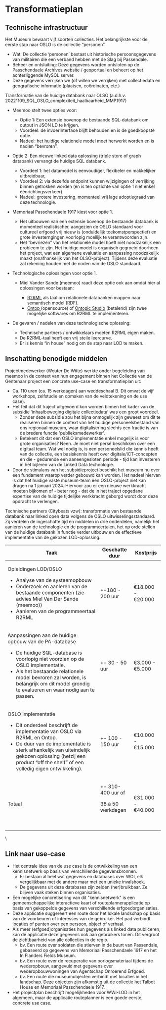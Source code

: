 # Transformatieplan

## Technische infrastructuur

Het Museum bewaart vijf soorten collecties. Het belangrijkste voor de eerste stap naar OSLO is de collectie “personen”.

* Wat: De collectie ‘personen’ bestaat uit historische persoonsgegevens van militairen die een verband hebben met de Slag bij Passendale.
* Beheer en ontsluiting: Deze gegevens worden ontsloten op de Passchendaele Archives website / geoportaal en beheert op het achterliggende MySQL server.
* Deze gegevens verrijken we (of willen we verrijken) met collectiedata en geografische informatie (plaatsen, coördinaten, etc.)

Transformatie van de huidige databank naar OLSO (a.d.h.v. 20221109\_SQL\_OSLO\_complexiteit\_haalbaarheid\_MMP1917)

* Meemoo stelt twee opties voor:
  * Optie 1: Een extensie bovenop de bestaande SQL-databank om output in JSON LD te krijgen.
  * Voordeel: de invoerinterface blijft behouden en is de goedkoopste optie.
  * Nadeel: het huidige relationele model moet herwerkt worden en is nadien “bevroren”.
*   Optie 2: Een nieuwe linked data oplossing (triple store of graph databank) vervangt de huidige SQL databank.

    * Voordeel 1: het datamodel is eenvoudiger, flexibeler en makkelijker uitbreidbaar,&#x20;
    * Voordeel 2: via dezelfde endpoint kunnen wijzigingen of verrijking binnen getrokken worden (en is ten opzichte van optie 1 niet enkel éénrichtingsverkeer).
    * Nadeel: grotere investering, momenteel vrij lage adoptiegraad van deze technologie.


*   Memoriaal Passchendaele 1917 kiest voor optie 1.

    * Het uitbouwen van een extensie bovenop de bestaande databank is momenteel realistischer, aangezien de OSLO standaard voor cultureel erfgoed vrij nieuw is (onduidelijk toekomstperspectief) en grote investerngingen voorlopig moeilijk te verantwoorden zijn.
    * Het “bevriezen” van het relationele model hoeft niet noodzakelijk een probleem te zijn. Het huidige model is organisch gegroeid doorheen het project, wat een algemene evaluatie en aanpassing noodzakelijk maakt (onafhankelijk van het OLSO-project). Tijdens deze evaluatie zal rekening houden met de noden van de OSLO standaard.


* Technologische oplossingen voor optie 1.
  *   Miel Vander Sande (meemoo) raadt deze optie ook aan omdat hier al oplossingen voor bestaan:

      * [R2RML](https://www.w3.org/TR/r2rml/) als taal om relationele databanken mappen naar semantisch model (RDF).
      * [Ontop ](https://ontop-vkg.org/)(opensource) of [Ontopic Studio](https://ontopic.ai/en/ontopic-studio/) (betalend) zijn twee mogelijke softwares om R2RML te implementeren.


* De gevaren / nadelen van deze technologische oplossing:
  * Technische partners / ontwikkelaars moeten R2RML eigen maken.
  * De R2RML-taal heeft een vrij steile leercurve.
  * Er is kennis “in house” nodig om de stap naar LOD te maken.

## Inschatting benodigde middelen

Projectmedewerker (Wouter De Witte) werkte onder begeleiding van meemoo in de context van hun engagement binnen het Collectie van de Gentenaar project een concrete use-case en transformatieplan uit:

* Ca. 110 uren (ca. 15 werkdagen) aan weddeschaal B. Dit omvat de vijf workshops, zelfstudie en opmaken van de veldtekening en de use case).
* Het feit dat dit traject uitgevoerd kon worden binnen het kader van de subsidie ‘inhaalbeweging digitale collectiedata’ was een groot voordeel.
  * Zonder deze subsidie zou het bijna onmogelijk zijn geweest om dit te realiseren binnen de context van het huidige personeelsbestand van ons regionaal museum, waar digitalisering slechts een fractie is van de bredere functie 'publieksmedewerker'.
  * Betekent dit dat een OSLO implementatie enkel mogelijk is voor grote organisaties? Neen. Je moet niet persé beschikken over een digitaal team. Wat wel nodig is, is een personeelslid die kennis heeft van de collectie, een basiskennis heeft over digitale/ICT-concepten en die - gedurende een aaneengesloten periode - tijd kan investeren in het bijleren van de Linked Data technologie.
* Door de stimulans van het subsidieproject beschikt het museum nu over een fundament waarop verder gebouwd kan worden. Het nadeel hiervan is dat het huidige vaste museum-team een OSLO-project niet kan dragen na 1 januari 2024. Hiervoor zou er een nieuwe werkkracht moeten bijkomen of - beter nog - dat de in het traject opgedane expertise van de huidige tijdelijke werkkracht geborgd wordt door deze opdracht te verlengen.

Technische partners (Citybeats vzw): transformatie van bestaande databank naar linked open data volgens de OSLO uitwisselingsstandaard. Zij verdelen de ingeschatte tijd en middelen in drie onderdelen, namelijk het aanleren van de technologie en de programmeertalen, het op orde stellen van de huidige databank in functie verder uitbouw en de effectieve implementatie van de gekozen LOD-oplossing.

| Taak                                                                                                                                                                                                                                                                                                     | Geschatte duur                                              | Kostprijs         |
| -------------------------------------------------------------------------------------------------------------------------------------------------------------------------------------------------------------------------------------------------------------------------------------------------------- | ----------------------------------------------------------- | ----------------- |
| <p>Opleidingen LOD/OSLO</p><ul><li>Analyse van de systeemopbouw</li><li>Onderzoek en aanleren van de bestaande componenten (zie advies Miel Van Der Sande (meemoo))</li><li>Aanleren van de programmeertaal R2RML</li></ul>                                                                              | +-180 - 200 uur                                             | €18.000 - €20.000 |
| <p>Aanpassingen aan de huidige opbouw van de PA-database</p><ul><li>De huidige SQL-database is voorlopig niet voorzien op de OSLO implementatie.</li><li>Als het bestaande relationele model bevroren zal worden, is belangrijk om dit model grondig te evalueren en waar nodig aan te passen.</li></ul> | +- 30 - 50 uur                                              | €3.000 - €5.000   |
| <p>OSLO implementatie </p><ul><li>Dit onderdeel beschrijft de implementatie van OSLO via R2RML en Ontop.</li><li>De duur van de implementatie is sterk afhankelijk van uiteindelijk gekozen oplossing (hetzij een product “off the shelf” of een volledig eigen ontwikkeling).</li></ul>                 | +- 100 - 150 uur                                            | €10.000 - €15.000 |
| Totaal                                                                                                                                                                                                                                                                                                   | <p>+- 310-400 uur of</p><p>38 à 50 werkdagen</p><p><br></p> | €31.000 - €40.000 |

\


## Link naar use-case

* Het centrale idee van de use case is de ontwikkeling van een kennisnetwerk op basis van verschillende gegevensbronnen.
  * Er bestaan al heel wat gegevens en databases over WOI, elk vergelijkbaar met de andere maar met een unieke invalshoek.
  * De gegevens uit deze databases zijn zelden (her)bruikbaar. Ze blijven vaak steken binnen organisaties.
* Een mogelijke concretisering van dit "kennisnetwerk" is een gemeenschappelijke interactieve kaart of routeplannerapplicatie op basis van gekoppelde gegevens van verschillende erfgoedorganisaties.
* Deze applicatie suggereert een route door het lokale landschap op basis van de voorkeuren of interesses van de gebruiker. Het pad verbindt locaties of punten over een persoon, object of verhaal.
* Als meer (erfgoed)organisaties hun gegevens als linked data publiceren, kan de applicatie deze gegevens ook aan gebruikers tonen. Dit vergroot de zichtbaarheid van alle collecties in de regio.
  * bv. Een route over soldaten die stierven in de buurt van Passendale, gebaseerd op gegevens van Memoriaal Passchendaele 1917 en het In Flanders Fields Museum.
  * bv. Een route over de recuperatie van oorlogsmateriaal tijdens de wederopbouw, aangevuld met gegevens over wederopbouwwoningen van Agentschap Onroerend Erfgoed.
  * bv. Een route die museumobjecten verbindt met locaties in het landschap. Deze objecten zijn afkomstig uit de collectie het Talbot House en Memoriaal Passchendaele 1917.
* Het projectplan beschrijft mogelijkheden voor WWI-LOD in het algemeen, maar de applicatie routeplanner is een goede eerste, concrete use case.
